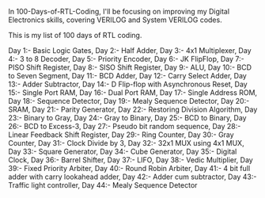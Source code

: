 In 100-Days-of-RTL-Coding, I'll be focusing on improving my Digital Electronics skills, covering VERILOG and System VERILOG codes.

This is my list of 100 days of RTL coding.

Day 1:- Basic Logic Gates,
Day 2:- Half Adder,
Day 3:- 4x1 Multiplexer,
Day 4:- 3 to 8 Decoder,
Day 5:- Priority Encoder,
Day 6:- JK FlipFlop,
Day 7:- PISO Shift Register,
Day 8:- SISO Shift Register,
Day 9:- ALU,
Day 10:- BCD to Seven Segment,
Day 11:- BCD Adder,
Day 12:- Carry Select Adder,
Day 13:- Adder Subtractor,
Day 14:- D Flip-flop with Asynchronous Reset,
Day 15:- Single Port RAM,
Day 16:- Dual Port RAM,
Day 17:- Single Address ROM,
Day 18:- Sequence Detector,
Day 19:- Mealy Sequence Detector,
Day 20:- SRAM,
Day 21:- Parity Generator,
Day 22:- Restoring Division Algorithm,
Day 23:- Binary to Gray,
Day 24:- Gray to Binary,
Day 25:- BCD to Binary,
Day 26:- BCD to Excess-3,
Day 27:- Pseudo bit random sequence,
Day 28:- Linear Feedback Shift Register,
Day 29:- Ring Counter,
Day 30:- Gray Counter,
Day 31:- Clock Divide by 3,
Day 32:- 32x1 MUX using 4x1 MUX,
Day 33:- Square Generator,
Day 34:- Cube Generator,
Day 35:- Digital Clock,
Day 36:- Barrel Shifter,
Day 37:- LIFO,
Day 38:- Vedic Multiplier,
Day 39:- Fixed Priority Arbiter,
Day 40:- Round Robin Arbiter,
Day 41:- 4 bit full adder with carry lookahead adder,
Day 42:- Adder cum subtractor,
Day 43:- Traffic light controller,
Day 44:- Mealy Sequence Detector
